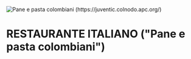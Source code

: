 ![Pane e pasta colombiani (https://juventic.colnodo.apc.org/)](https://www.swedishnomad.com/wp-content/images/2019/08/Italian-Words.jpg)
# RESTAURANTE ITALIANO ("Pane e pasta colombiani")

